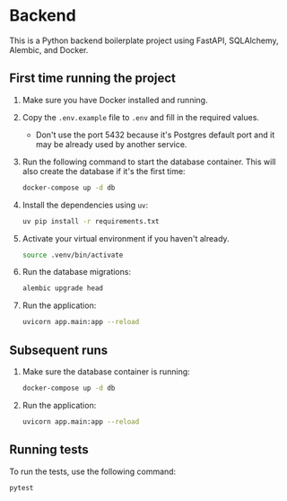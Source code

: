 # Backend

This is a Python backend boilerplate project using FastAPI, SQLAlchemy, Alembic, and Docker.

## First time running the project

1.  Make sure you have Docker installed and running.
2.  Copy the `.env.example` file to `.env` and fill in the required values.
    - Don't use the port 5432 because it's Postgres default port and it may be already used by another service.
3.  Run the following command to start the database container. This will also create the database if it's the first time:

    ```bash
    docker-compose up -d db
    ```

4.  Install the dependencies using `uv`:

    ```bash
    uv pip install -r requirements.txt
    ```

5.  Activate your virtual environment if you haven't already.

    ```bash
    source .venv/bin/activate
    ```

6.  Run the database migrations:

    ```bash
    alembic upgrade head
    ```

7.  Run the application:

    ```bash
    uvicorn app.main:app --reload
    ```

## Subsequent runs

1.  Make sure the database container is running:

    ```bash
    docker-compose up -d db
    ```

2.  Run the application:

    ```bash
    uvicorn app.main:app --reload
    ```

## Running tests

To run the tests, use the following command:

```bash
pytest
```
